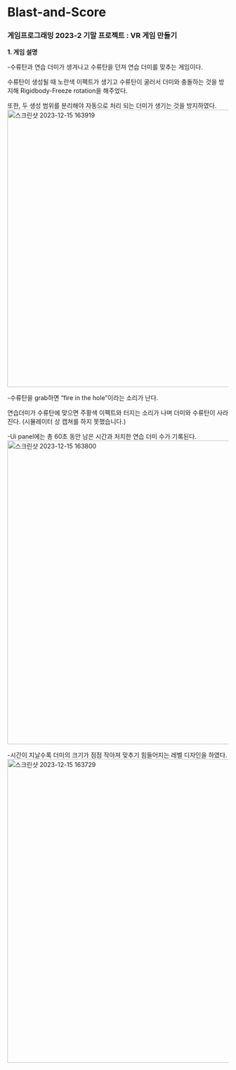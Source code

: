 # Blast-and-Score
### 게임프로그래밍 2023-2 기말 프로젝트 : VR 게임 만들기


**1.	게임 설명**
   
-수류탄과 연습 더미가 생겨나고 수류탄을 던져 연습 더미를 맞추는 게임이다. 

수류탄이 생성될 때 노란색 이펙트가 생기고 수류탄이 굴러서 더미와 충돌하는 것을 방지해 Rigidbody-Freeze rotation을 해주었다.

또한, 두 생성 범위를 분리해야 자동으로 처리 되는 더미가 생기는 것을 방지하였다.
<img width="631" alt="스크린샷 2023-12-15 163919" src="https://github.com/gus1043/Blast-and-Score/assets/80878955/302d310f-f11e-4407-935f-0c7a666614b7">

 -수류탄을 grab하면 “fire in the hole”이라는 소리가 난다. 
 
 연습더미가 수류탄에 맞으면 주황색 이펙트와 터지는 소리가 나며 더미와 수류탄이 사라진다. (시뮬레이터 상 캡쳐를 하지 못했습니다.)
 
-Ui panel에는 총 60초 동안 남은 시간과 처치한 연습 더미 수가 기록된다.
<img width="691" alt="스크린샷 2023-12-15 163800" src="https://github.com/gus1043/Blast-and-Score/assets/80878955/c5362612-91de-405b-81f7-4035dfe71ece">

-시간이 지날수록 더미의 크기가 점점 작아져 맞추기 힘들어지는 레벨 디자인을 하였다.
<img width="691" alt="스크린샷 2023-12-15 163729" src="https://github.com/gus1043/Blast-and-Score/assets/80878955/dde20d38-63db-4967-ba9b-2c187e729098">

